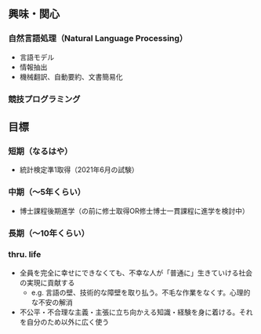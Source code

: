 ## 興味・関心
### 自然言語処理（Natural Language Processing）
- 言語モデル
- 情報抽出
- 機械翻訳、自動要約、文書簡易化
### 競技プログラミング


## 目標
### 短期（なるはや）
- 統計検定準1取得（2021年6月の試験）
### 中期（～5年くらい）
- 博士課程後期進学（の前に修士取得OR修士博士一貫課程に進学を検討中）
### 長期（～10年くらい）

### thru. life
- 全員を完全に幸せにできなくても、不幸な人が「普通に」生きていける社会の実現に貢献する
  - e.g. 言語の壁、技術的な障壁を取り払う。不毛な作業をなくす。心理的な不安の解消
- 不公平・不合理な主義・主張に立ち向かえる知識・経験を身に着ける。それを自分のため以外に広く使う
